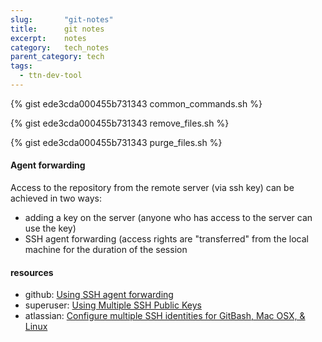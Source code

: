 ```yaml
---
slug:       "git-notes"
title:      git notes
excerpt:    notes
category:   tech_notes
parent_category: tech
tags:
  - ttn-dev-tool
---
```


{% gist ede3cda000455b731343 common_commands.sh %}

{% gist ede3cda000455b731343 remove_files.sh %}

{% gist ede3cda000455b731343 purge_files.sh %}

#### Agent forwarding

Access to the repository from the remote server (via ssh key) can be achieved in two ways:

- adding a key on the server (anyone who has access to the server can use the key)
- SSH agent forwarding (access rights are "transferred" from the local machine for the duration of the session

#### resources

- github: <a href="https://developer.github.com/guides/using-ssh-agent-forwarding/">Using SSH agent forwarding</a>
- superuser: <a href="http://superuser.com/questions/272465/using-multiple-ssh-public-keys/272613#272613">Using Multiple SSH Public Keys</a>
- atlassian: <a href="https://confluence.atlassian.com/pages/viewpage.action?pageId=271943168#ConfiguringMultipleSSHIdentitiesforGitBashMacOSXLinux-CreateaSSHconfigfile">Configure multiple SSH identities for GitBash, Mac OSX, &amp; Linux</a>

